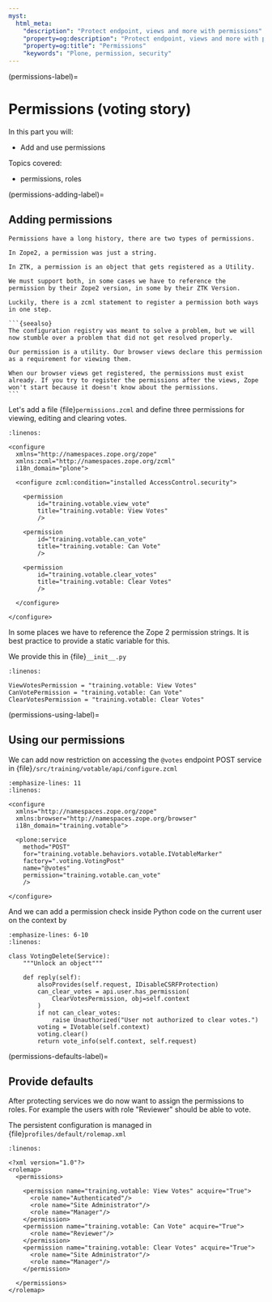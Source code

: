 ```yaml
---
myst:
  html_meta:
    "description": "Protect endpoint, views and more with permissions"
    "property=og:description": "Protect endpoint, views and more with permissions"
    "property=og:title": "Permissions"
    "keywords": "Plone, permission, security"
---
```


(permissions-label)=

# Permissions (voting story)

In this part you will:

- Add and use permissions

Topics covered:

- permissions, roles


(permissions-adding-label)=

## Adding permissions


````{only} not presentation
Permissions have a long history, there are two types of permissions.

In Zope2, a permission was just a string.

In ZTK, a permission is an object that gets registered as a Utility.

We must support both, in some cases we have to reference the permission by their Zope2 version, in some by their ZTK Version.

Luckily, there is a zcml statement to register a permission both ways in one step.

```{seealso}
The configuration registry was meant to solve a problem, but we will now stumble over a problem that did not get resolved properly.

Our permission is a utility. Our browser views declare this permission as a requirement for viewing them.

When our browser views get registered, the permissions must exist already. If you try to register the permissions after the views, Zope won't start because it doesn't know about the permissions.
```
````

Let's add a file {file}`permissions.zcml` and define three permissions for viewing, editing and clearing votes.

```{code-block} xml
:linenos:

<configure
  xmlns="http://namespaces.zope.org/zope"
  xmlns:zcml="http://namespaces.zope.org/zcml"
  i18n_domain="plone">

  <configure zcml:condition="installed AccessControl.security">

    <permission
        id="training.votable.view_vote"
        title="training.votable: View Votes"
        />

    <permission
        id="training.votable.can_vote"
        title="training.votable: Can Vote"
        />

    <permission
        id="training.votable.clear_votes"
        title="training.votable: Clear Votes"
        />

  </configure>

</configure>
```

In some places we have to reference the Zope 2 permission strings. It is best practice to provide a static variable for this.

We provide this in {file}`__init__.py`

```{code-block} python
:linenos:

ViewVotesPermission = "training.votable: View Votes"
CanVotePermission = "training.votable: Can Vote"
ClearVotesPermission = "training.votable: Clear Votes"
```

(permissions-using-label)=

## Using our permissions

We can add now restriction on accessing the `@votes` endpoint POST service in {file}`/src/training/votable/api/configure.zcml`

```{code-block} xml
:emphasize-lines: 11
:linenos:

<configure
  xmlns="http://namespaces.zope.org/zope"
  xmlns:browser="http://namespaces.zope.org/browser"
  i18n_domain="training.votable">

  <plone:service
    method="POST"
    for="training.votable.behaviors.votable.IVotableMarker"
    factory=".voting.VotingPost"
    name="@votes"
    permission="training.votable.can_vote"
    />

</configure>
```

And we can add a permission check inside Python code on the current user on the context by

```{code-block} python
:emphasize-lines: 6-10
:linenos:

class VotingDelete(Service):
    """Unlock an object"""

    def reply(self):
        alsoProvides(self.request, IDisableCSRFProtection)
        can_clear_votes = api.user.has_permission(
            ClearVotesPermission, obj=self.context
        )
        if not can_clear_votes:
            raise Unauthorized("User not authorized to clear votes.")
        voting = IVotable(self.context)
        voting.clear()
        return vote_info(self.context, self.request)
```


(permissions-defaults-label)=

## Provide defaults

After protecting services we do now want to assign the permissions to roles.
For example the users with role "Reviewer" should be able to vote.

The persistent configuration is managed in {file}`profiles/default/rolemap.xml`

```{code-block} xml
:linenos:

<?xml version="1.0"?>
<rolemap>
  <permissions>

    <permission name="training.votable: View Votes" acquire="True">
      <role name="Authenticated"/>
      <role name="Site Administrator"/>
      <role name="Manager"/>
    </permission>
    <permission name="training.votable: Can Vote" acquire="True">
      <role name="Reviewer"/>
    </permission>
    <permission name="training.votable: Clear Votes" acquire="True">
      <role name="Site Administrator"/>
      <role name="Manager"/>
    </permission>
    
  </permissions>
</rolemap>
```
